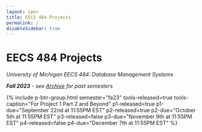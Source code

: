 ```yaml
---
layout: spec
title: EECS 484 Projects
permalink: /
disableSidebar: true
---
```


# EECS 484 Projects

_University of Michigan EECS 484: Database Management Systems_

_**Fall 2023** - see [Archive](/archive) for past semesters_

{% include p-btn-group.html semester="fa23"
tools-released=true tools-caption="For Project 1 Part 2 and Beyond" 
p1-released=true p1-due="September 22nd at 11:55PM EST" 
p2-released=true p2-due="October 5th at 11:55PM EST"
p3-released=false p3-due="November 9th at 11:55PM EST"
p4-released=false p4-due="December 7th at 11:55PM EST" %}
